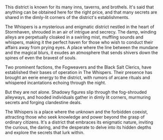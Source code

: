This district is known for its many inns, taverns, and brothels. It's said that anything can be obtained here for the right price, and that many secrets are shared in the dimly-lit corners of the district's establishments.

The Whispers is a mysterious and enigmatic district nestled in the heart of Stormhaven, shrouded in an air of intrigue and secrecy. The damp, winding alleys are perpetually cloaked in a swirling mist, muffling sounds and whispers, making it the perfect haven for those who wish to conduct their affairs away from prying eyes. A place where the line between the mundane and the magical blurs, it exudes an atmosphere that sends shivers down the spines of even the bravest of souls.

Two prominent factions, the Fogweavers and the Black Salt Clerics, have established their bases of operation in The Whispers. Their presence has brought an eerie energy to the district, with rumors of arcane rituals and whispered incantations echoing through the night.

But they are not alone. Shadowy figures slip through the fog-shrouded alleyways, and hooded individuals gather in dimly lit corners, murmuring secrets and forging clandestine deals.

The Whispers is a place where the unknown and the forbidden coexist, attracting those who seek knowledge and power beyond the grasp of ordinary citizens. It's a district that embraces its enigmatic nature, inviting the curious, the daring, and the desperate to delve into its hidden depths and explore the secrets that lurk within.